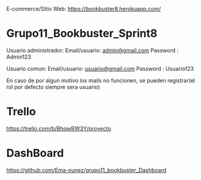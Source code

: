 E-commerce/Sitio Web: https://bookbuster8.herokuapp.com/

# Grupo11_Bookbuster_Sprint8

Usuario administrador: 
Email/usuario: admin@gmail.com
Password : Admin123

Usuario comun: 
Email/usuario: usuario@gmail.com
Password : Usuario123

En caso de por algun motivo los mails no funcionen, se pueden registrar(el rol por defecto siempre sera usuario)



# Trello
 https://trello.com/b/BhqwBW3Y/proyecto

# DashBoard 
https://github.com/Ema-nunez/grupo11_bookbuster_Dashboard
